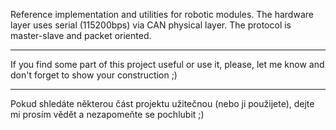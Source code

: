 Reference implementation and utilities for robotic modules. The hardware layer uses serial (115200bps) via CAN physical layer. The protocol is master-slave and packet oriented.

---

If you find some part of this project useful or use it, please, let me know and don't forget to show your construction ;)

---

Pokud shledáte některou část projektu užitečnou (nebo ji použijete), dejte mi prosím vědět a nezapomeňte se pochlubit ;)
